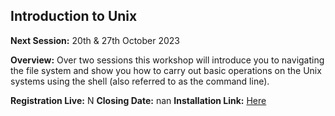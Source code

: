 ## Introduction to Unix
**Next Session:** 20th & 27th October 2023

**Overview:**
Over two sessions this workshop will introduce you to navigating the file system and show you how to carry out basic operations on the Unix systems using the shell (also referred to as the command line).

**Registration Live:** N
**Closing Date:** nan
**Installation Link:** [Here]( https://uniexeterrse.github.io/intro-unix-shell/setup.html)
